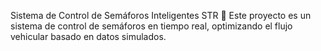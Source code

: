 Sistema de Control de Semáforos Inteligentes STR 🚦
Este proyecto es un sistema de control de semáforos en tiempo real, optimizando el flujo vehicular basado en datos simulados.
